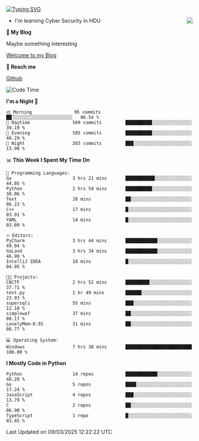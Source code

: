 [![Typing SVG](https://readme-typing-svg.herokuapp.com?font=Fira+Code&pause=1000&random=false&width=450&height=60&lines=Hello+%F0%9F%91%8B%F0%9F%8F%BB;I'm+JBNRZ)](https://git.io/typing-svg)

<a href="#">
  <img align="right" src="https://github-readme-stats.vercel.app/api?username=JBNRZ&show_icons=true&bg_color=15,f2f7fd,E0EAFC" />
</a>

- I'm learning Cyber Security in HDU

 **🌱 My Blog**

Maybe something interesting

[Welcome to my Blog](https://jbnrz.com.cn/)

 **💬 Reach me** 

[Github](https://github.com/JBNRZ)


<!--START_SECTION:waka-->
![Code Time](http://img.shields.io/badge/Code%20Time-1%2C016%20hrs%209%20mins-blue)

**I'm a Night 🦉** 

```text
🌞 Morning                95 commits          ██░░░░░░░░░░░░░░░░░░░░░░░   06.54 % 
🌆 Daytime                569 commits         ██████████░░░░░░░░░░░░░░░   39.19 % 
🌃 Evening                585 commits         ██████████░░░░░░░░░░░░░░░   40.29 % 
🌙 Night                  203 commits         ███░░░░░░░░░░░░░░░░░░░░░░   13.98 % 
```


📊 **This Week I Spent My Time On** 

```text
💬 Programming Languages: 
Go                       3 hrs 21 mins       ███████████░░░░░░░░░░░░░░   44.05 % 
Python                   2 hrs 54 mins       ██████████░░░░░░░░░░░░░░░   38.06 % 
Text                     28 mins             ██░░░░░░░░░░░░░░░░░░░░░░░   06.23 % 
C++                      17 mins             █░░░░░░░░░░░░░░░░░░░░░░░░   03.91 % 
YAML                     14 mins             █░░░░░░░░░░░░░░░░░░░░░░░░   03.09 % 

🔥 Editors: 
PyCharm                  3 hrs 44 mins       ████████████░░░░░░░░░░░░░   49.04 % 
GoLand                   3 hrs 34 mins       ████████████░░░░░░░░░░░░░   46.90 % 
IntelliJ IDEA            18 mins             █░░░░░░░░░░░░░░░░░░░░░░░░   04.05 % 

🐱‍💻 Projects: 
CBCTF                    2 hrs 52 mins       █████████░░░░░░░░░░░░░░░░   37.71 % 
test.py                  1 hr 49 mins        ██████░░░░░░░░░░░░░░░░░░░   23.93 % 
supersqli                55 mins             ███░░░░░░░░░░░░░░░░░░░░░░   12.10 % 
simplewaf                37 mins             ██░░░░░░░░░░░░░░░░░░░░░░░   08.17 % 
LovelyMem-0.91           31 mins             ██░░░░░░░░░░░░░░░░░░░░░░░   06.77 % 

💻 Operating System: 
Windows                  7 hrs 38 mins       █████████████████████████   100.00 % 
```

**I Mostly Code in Python** 

```text
Python                   14 repos            ████████████░░░░░░░░░░░░░   48.28 % 
Go                       5 repos             ████░░░░░░░░░░░░░░░░░░░░░   17.24 % 
JavaScript               4 repos             ███░░░░░░░░░░░░░░░░░░░░░░   13.79 % 
C                        2 repos             ██░░░░░░░░░░░░░░░░░░░░░░░   06.90 % 
TypeScript               1 repo              █░░░░░░░░░░░░░░░░░░░░░░░░   03.45 % 
```




 Last Updated on 09/03/2025 12:22:22 UTC
<!--END_SECTION:waka-->
